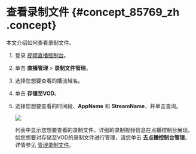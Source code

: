 # 查看录制文件 {#concept_85769_zh .concept}

本文介绍如何查看录制文件。

1.  登录 [视频直播控制台](https://live.console.aliyun.com/?spm=5176.2020520001.1001.113.O9moDX#/live/domains)。
2.  单击 **直播管理** \> **录制文件管理**。
3.  选择您想要查看的播流域名。
4.  单击 **存储至VOD**。
5.  选择您想要查看的时间段、**AppName** 和 **StreamName**，并单击查询。

    ![](http://docs-aliyun.cn-hangzhou.oss.aliyun-inc.com/assets/pic/85769/cn_zh/1531909798834/%E7%9B%B4%E6%92%AD%E8%BD%AC%E7%82%B9%E6%92%AD%E6%96%87%E4%BB%B6%E6%9F%A5%E7%9C%8B.png)

    列表中显示您想要查看的录制文件。详细的录制视频信息在点播控制台展现。如您想要对存储至VOD的录制文件进行管理，请您单击 **去点播控制台管理**。详情参见 [管理录制文件](cn.zh-CN/用户指南/录制管理/录制存储至VOD/管理录制文件.md#)。


